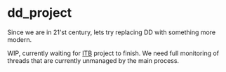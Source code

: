 # dd_project

Since we are in 21'st century, lets try replacing DD with something more modern.

WIP, currently waiting for [ITB](https://github.com/esavier/itb) project to finish.
We need full monitoring of threads that are currently unmanaged by the main process.
